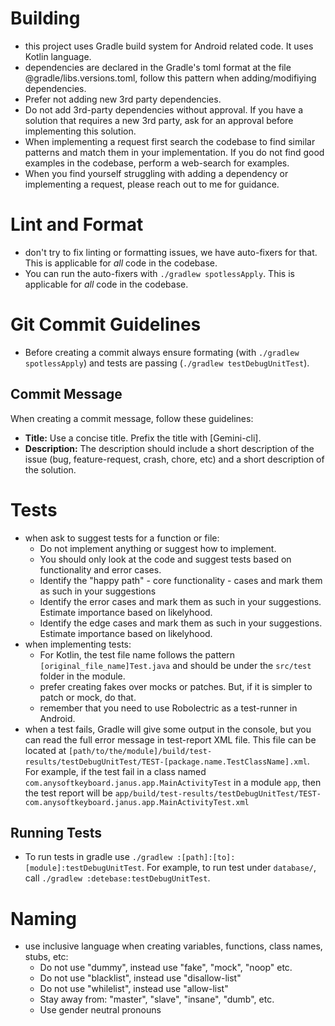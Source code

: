 # Building
- this project uses Gradle build system for Android related code. It uses Kotlin language.
- dependencies are declared in the Gradle's toml format at the file @gradle/libs.versions.toml, follow this pattern when adding/modifiying dependencies.
- Prefer not adding new 3rd party dependencies.
- Do not add 3rd-party dependencies without approval. If you have a solution that requires a new 3rd party, ask for an approval before implementing this solution.
- When implementing a request first search the codebase to find similar patterns and match them in your implementation. If you do not find good examples in the codebase, perform a web-search for examples.
- When you find yourself struggling with adding a dependency or implementing a request, please reach out to me for guidance.

# Lint and Format
- don't try to fix linting or formatting issues, we have auto-fixers for that. This is applicable for *all* code in the codebase.
- You can run the auto-fixers with `./gradlew spotlessApply`. This is applicable for *all* code in the codebase.

# Git Commit Guidelines
- Before creating a commit always ensure formating (with `./gradlew spotlessApply`) and tests are passing (`./gradlew testDebugUnitTest`).

## Commit Message
When creating a commit message, follow these guidelines:
- **Title:** Use a concise title. Prefix the title with [Gemini-cli].
- **Description:** The description should include a short description of the issue (bug, feature-request, crash, chore, etc) and a short description of the solution.

# Tests
- when ask to suggest tests for a function or file:
  - Do not implement anything or suggest how to implement.
  - You should only look at the code and suggest tests based on functionality and error cases.
  - Identify the "happy path" - core functionality - cases and mark them as such in your suggestions
  - Identify the error cases and mark them as such in your suggestions. Estimate importance based on likelyhood.
  - Identify the edge cases and mark them as such in your suggestions. Estimate importance based on likelyhood.
- when implementing tests:
  - For Kotlin, the test file name follows the pattern `[original_file_name]Test.java` and should be under the `src/test` folder in the module.
  - prefer creating fakes over mocks or patches. But, if it is simpler to patch or mock, do that.
  - remember that you need to use Robolectric as a test-runner in Android.
- when a test fails, Gradle will give some output in the console, but you can read the full error message in test-report XML file. This file can be located at `[path/to/the/module]/build/test-results/testDebugUnitTest/TEST-[package.name.TestClassName].xml`. For example, if the test fail in a class named `com.anysoftkeyboard.janus.app.MainActivityTest` in a module `app`, then the test report will be `app/build/test-results/testDebugUnitTest/TEST-com.anysoftkeyboard.janus.app.MainActivityTest.xml`

## Running Tests
- To run tests in gradle use `./gradlew :[path]:[to]:[module]:testDebugUnitTest`. For example, to run test under `database/`, call `./gradlew :detebase:testDebugUnitTest`.

# Naming
- use inclusive language when creating variables, functions, class names, stubs, etc:
  - Do not use "dummy", instead use "fake", "mock", "noop" etc.
  - Do not use "blacklist", instead use "disallow-list"
  - Do not use "whilelist", instead use "allow-list"
  - Stay away from: "master", "slave", "insane", "dumb", etc.
  - Use gender neutral pronouns
